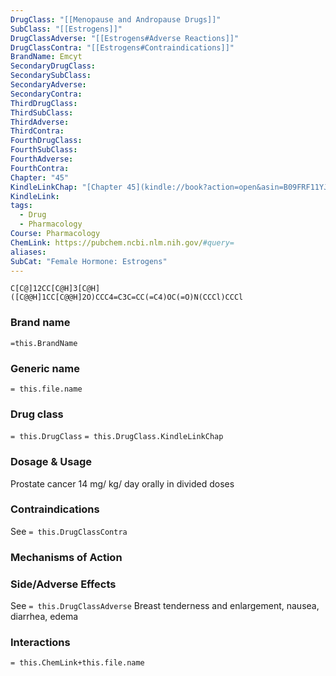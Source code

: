```yaml
---
DrugClass: "[[Menopause and Andropause Drugs]]"
SubClass: "[[Estrogens]]"
DrugClassAdverse: "[[Estrogens#Adverse Reactions]]"
DrugClassContra: "[[Estrogens#Contraindications]]"
BrandName: Emcyt
SecondaryDrugClass: 
SecondarySubClass: 
SecondaryAdverse: 
SecondaryContra: 
ThirdDrugClass: 
ThirdSubClass: 
ThirdAdverse: 
ThirdContra: 
FourthDrugClass: 
FourthSubClass: 
FourthAdverse: 
FourthContra: 
Chapter: "45"
KindleLinkChap: "[Chapter 45](kindle://book?action=open&asin=B09FRF11YJ&location=26138)"
KindleLink: 
tags:
  - Drug
  - Pharmacology
Course: Pharmacology
ChemLink: https://pubchem.ncbi.nlm.nih.gov/#query=
aliases: 
SubCat: "Female Hormone: Estrogens"
---
```

```smiles
C[C@]12CC[C@H]3[C@H]([C@@H]1CC[C@@H]2O)CCC4=C3C=CC(=C4)OC(=O)N(CCCl)CCCl
```

### Brand name
`=this.BrandName`

### Generic name
`= this.file.name`

### Drug class 
`= this.DrugClass`
	`= this.DrugClass.KindleLinkChap`

### Dosage & Usage
Prostate cancer 
14 mg/ kg/ day orally in divided doses

### Contraindications
See `= this.DrugClassContra`

### Mechanisms of Action


### Side/Adverse Effects
See `= this.DrugClassAdverse`
 Breast tenderness and enlargement, nausea, diarrhea, edema

### Interactions

`= this.ChemLink+this.file.name`

